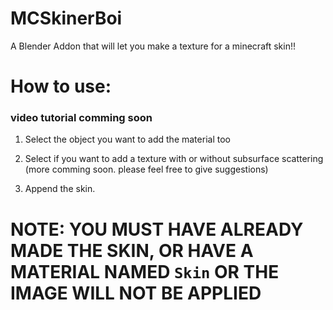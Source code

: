 # MCSkinerBoi
A Blender Addon that will let you make a texture for a minecraft skin!!


# How to use:

### video tutorial comming soon

1. Select the object you want to add the material too

2. Select if you want to add a texture with or without subsurface scattering (more comming soon. please feel free to give suggestions)

3. Append the skin.

# NOTE: YOU MUST HAVE ALREADY MADE THE SKIN, OR HAVE A MATERIAL NAMED `Skin` OR THE IMAGE WILL NOT BE APPLIED
